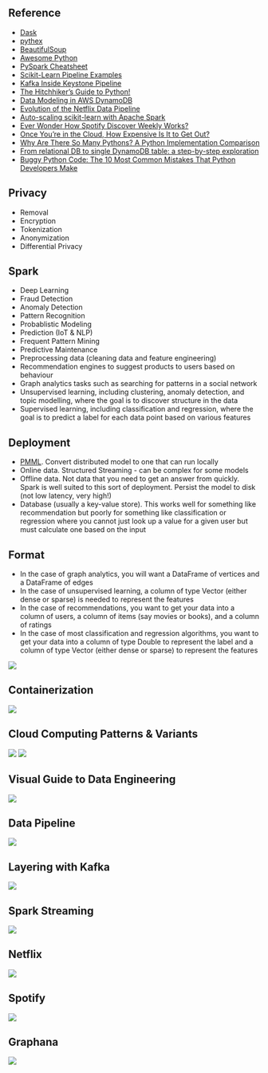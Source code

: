 ## Reference
* [Dask](https://dask.org)
* [pythex](https://pythex.org)
* [BeautifulSoup](https://pypi.org/project/beautifulsoup4/)
* [Awesome Python](https://awesome-python.com)
* [PySpark Cheatsheet](https://s3.amazonaws.com/assets.datacamp.com/blog_assets/PySpark_Cheat_Sheet_Python.pdf)
* [Scikit-Learn Pipeline Examples](http://queirozf.com/entries/scikit-learn-pipeline-examples)
* [Kafka Inside Keystone Pipeline](https://medium.com/netflix-techblog/kafka-inside-keystone-pipeline-dd5aeabaf6bb)
* [The Hitchhiker’s Guide to Python!](https://docs.python-guide.org)
* [Data Modeling in AWS DynamoDB](https://medium.com/swlh/data-modeling-in-aws-dynamodb-dcec6798e955)
* [Evolution of the Netflix Data Pipeline](https://medium.com/netflix-techblog/evolution-of-the-netflix-data-pipeline-da246ca36905)
* [Auto-scaling scikit-learn with Apache Spark](https://databricks.com/blog/2016/02/08/auto-scaling-scikit-learn-with-apache-spark.html)
* [Ever Wonder How Spotify Discover Weekly Works?](http://blog.galvanize.com/spotify-discover-weekly-data-science/)
* [Once You’re in the Cloud, How Expensive Is It to Get Out?](https://www.nefiber.com/blog/cloud-egress-charges/)
* [Why Are There So Many Pythons? A Python Implementation Comparison](https://www.toptal.com/python/why-are-there-so-many-pythons)
* [From relational DB to single DynamoDB table: a step-by-step exploration](https://www.trek10.com/blog/dynamodb-single-table-relational-modeling/)
* [Buggy Python Code: The 10 Most Common Mistakes That Python Developers Make](https://www.toptal.com/python/top-10-mistakes-that-python-programmers-make)

## Privacy
* Removal
* Encryption
* Tokenization
* Anonymization
* Differential Privacy

## Spark
* Deep Learning
* Fraud Detection
* Anomaly Detection
* Pattern Recognition
* Probablistic Modeling
* Prediction (IoT & NLP)
* Frequent Pattern Mining
* Predictive Maintenance
* Preprocessing data (cleaning data and feature engineering)
* Recommendation engines to suggest products to users based on behaviour
* Graph analytics tasks such as searching for patterns in a social network
* Unsupervised learning, including clustering, anomaly detection, and topic modelling, where the goal is to discover structure in the data
* Supervised learning, including classification and regression, where the goal is to predict a label for each data point based on various features

## Deployment
* [PMML](https://en.wikipedia.org/wiki/Predictive_Model_Markup_Language).  Convert distributed model to one that can run locally
* Online data.  Structured Streaming - can be complex for some models
* Offline data.  Not data that you need to get an answer from quickly.  Spark is well suited to this sort of deployment.  Persist the model to disk (not low latency, very high!)
* Database (usually a key-value store).  This works well for something like recommendation but poorly for something like classification or regression where you cannot just look up a value for a given user but must calculate one based on the input

## Format
* In the case of graph analytics, you will want a DataFrame of vertices and a DataFrame of edges
* In the case of unsupervised learning, a column of type Vector (either dense or sparse) is needed to represent the features
* In the case of recommendations, you want to get your data into a column of users, a column of items (say movies or books), and a column of ratings
* In the case of most classification and regression algorithms, you want to get your data into a column of type Double to represent the label and a column of type Vector (either dense or sparse) to represent the features

![](https://github.com/geoffreylink/Projects/blob/master/08%20Data%20Engineering/images/CloudInfrastructureMarketShare.png)

## Containerization
![](https://github.com/geoffreylink/Projects/blob/master/08%20Data%20Engineering/images/Containerization.png)

## Cloud Computing Patterns & Variants
![](https://github.com/geoffreylink/Projects/blob/master/08%20Data%20Engineering/images/CloudComputingPatterns.png)
![](https://github.com/geoffreylink/Projects/blob/master/08%20Data%20Engineering/images/CloudComputingVariants.png)

## Visual Guide to Data Engineering
![](https://github.com/geoffreylink/Projects/blob/master/08%20Data%20Engineering/images/DataEngineering.png)

## Data Pipeline
![](https://github.com/geoffreylink/Projects/blob/master/08%20Data%20Engineering/images/HighLevel_Pipeline.png)

## Layering with Kafka
![](https://github.com/geoffreylink/Projects/blob/master/08%20Data%20Engineering/images/Layering_Kafka.png)

## Spark Streaming
![](https://github.com/geoffreylink/Projects/blob/master/08%20Data%20Engineering/images/Streaming_Spark.png)

## Netflix
![](https://github.com/geoffreylink/Projects/blob/master/08%20Data%20Engineering/images/Streaming_Netflix.png)

## Spotify
![](https://github.com/geoffreylink/Projects/blob/master/08%20Data%20Engineering/images/SpotifyDiscoverWeekly.png)

## Graphana
![](https://github.com/geoffreylink/Projects/blob/master/08%20Data%20Engineering/images/Graphana_Kafka.png)

